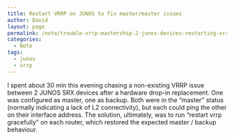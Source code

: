 ```yaml
---
title: Restart VRRP on JUNOS to fix master/master issues
author: David
layout: page
permalink: /note/trouble-vrrp-mastership-2-junos-devices-restarting-vrrp-can-fix/
categories:
  - Note
tags:
  - junos
  - vrrp
---
```

I spent about 30 min this evening chasing a non-existing VRRP issue between 2 JUNOS SRX devices after a hardware drop-in replacement. One was configured as master, one as backup. Both were in the &#8220;master&#8221; status (normally indicating a lack of L2 connectivity), but each could ping the other on their interface address. The solution, ultimately, was to run &#8220;restart vrrp gracefully&#8221; on each router, which restored the expected master / backup behaviour.
